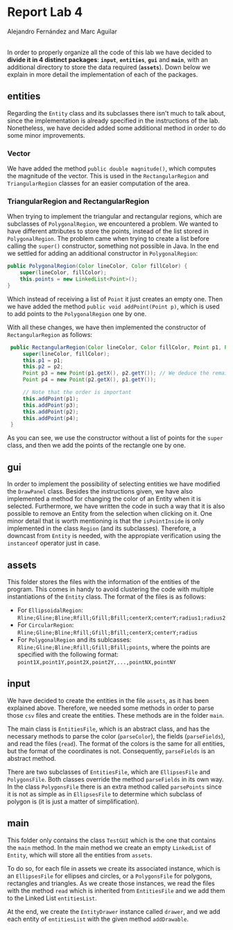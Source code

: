 # Report Lab 4
Alejandro Fernández and Marc Aguilar
<br>
<br>

In order to properly organize all the code of this lab we have decided to **divide it in 4 distinct packages**: **`input`**, **`entities`**, **`gui`** and **`main`**, with an additional directory to store the data required (**`assets`**). Down below we explain in more detail the implementation of each of the packages.

## entities

Regarding the `Entity` class and its subclasses there isn't much to talk about, since the implementation is already specified in the instructions of the lab. Nonetheless, we have decided added some additional method in order to do some minor improvements.

### Vector

We have added the method `public double magnitude()`, which computes the magnitude of the vector. This is used in the `RectangularRegion` and `TriangularRegion` classes for an easier computation of the area.

### TriangularRegion and RectangularRegion

When trying to implement the triangular and rectangular regions, which are subclasses of `PolygonalRegion`, we encountered a problem. We wanted to have different attributes to store the points, instead of the list stored in `PolygonalRegion`. The problem came when trying to create a list before calling the `super()` constructor, something not possible in Java. In the end we settled for adding an additional constructor in `PolygonalRegion`:

```java
public PolygonalRegion(Color lineColor, Color fillColor) {
    super(lineColor, fillColor);
    this.points = new LinkedList<Point>();
}
```

Which instead of receiving a list of `Point` it just creates an empty one. Then we have added the method `public void addPoint(Point p)`, which is used to add points to the `PolygonalRegion` one by one.

With all these changes, we have then implemented the constructor of `RectangularRegion` as follows:

```java
 public RectangularRegion(Color lineColor, Color fillColor, Point p1, Point p2) {
     super(lineColor, fillColor);
     this.p1 = p1;
     this.p2 = p2;
     Point p3 = new Point(p1.getX(), p2.getY()); // We deduce the remaining points of the rectangle
     Point p4 = new Point(p2.getX(), p1.getY());

     // Note that the order is important
     this.addPoint(p1);
     this.addPoint(p3);
     this.addPoint(p2);
     this.addPoint(p4);
 }
```

As you can see, we use the constructor without a list of points for the `super` class, and then we add the points of the rectangle one by one.

## gui

In order to implement the possibility of selecting entities we have modified the `DrawPanel` class. Besides the instructions given, we have also implemented a method for changing the color of an Entity when it is selected. Furthermore, we have written the code in such a way that it is also possible to remove an Entity from the selection when clicking on it. One minor detail that is worth mentioning is that the `isPointInside` is only implemented in the class `Region` (and its subclasses). Therefore, a downcast from `Entity` is needed, with the appropiate verification using the `instanceof` operator just in case.

## assets

This folder stores the files with the information of the entities of the program. This comes in handy to avoid clustering the code with multiple instantiations of the `Entity` class. The format of the files is as follows:
* For `EllipsoidalRegion`: `Rline;Gline;Bline;Rfill;Gfill;Bfill;centerX;centerY;radius1;radius2`
* For `CircularRegion`: `Rline;Gline;Bline;Rfill;Gfill;Bfill;centerX;centerY;radius`
* For `PolygonalRegion` and its sublcasses: `Rline;Gline;Bline;Rfill;Gfill;Bfill;points`, where the points are specified with the following format: `point1X,point1Y,point2X,point2Y,...,pointNX,pointNY`

## input

We have decided to create the entities in the file `assets`, as it has been explained above. Therefore, we needed some methods in order to parse those `csv` files and create the entities. These methods are in the folder `main`.

The main class is `EntitiesFile`, which is an abstract class, and has the necessary methods to parse the color (`parseColor`), the fields (`parseFields`), and read the files (`read`). The format of the colors is the same for all entities, but the format of the coordinates is not. Consequently, `parseFields` is an abstract method. 

There are two subclasses of `EntitiesFile`, which are `EllipsesFile` and `PolygonsFile`. Both classes override the method `parseFields` in its own way. In the class `PolygonsFile` there is an extra method called `parsePoints` since it is not as simple as in `EllipsesFile` to determine which subclass of polygon is (it is just a matter of simplification). 


## main

This folder only contains the class `TestGUI` which is the one that contains the `main` method. In the main method we create an empty `LinkedList` of `Entity`, which will store all the entities from `assets`. 

To do so, for each file in assets we create its associated instance, which is an `EllipsesFile` for ellipses and circles, or a `PolygonsFile` for polygons, rectangles and triangles. As we create those instances, we read the files with the method `read` which is inherited from `EntitiesFile` and we add them to the Linked List `entitiesList`. 

At the end, we create the `EntityDrawer` instance called `drawer`, and we add each entity of `entitiesList` with the given method `addDrawable`. 



